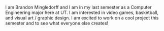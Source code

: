 I am Brandon Mingledorff and I am in my last semester as a Computer Engineering major here at UT. 
I am interested in video games, basketball, and visual art / graphic design.
I am excited to work on a cool project this semester and to see what everyone else creates!
